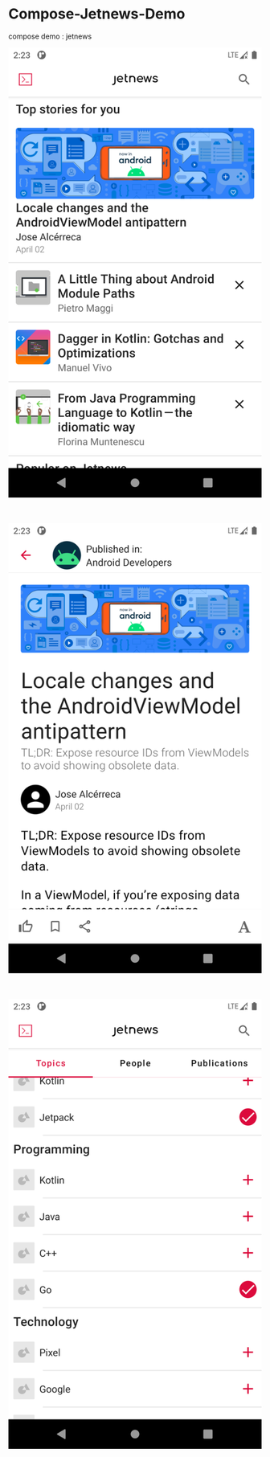 # Compose-Jetnews-Demo
compose demo : jetnews

![](screenshot/1.png)
<br/><br/><br/>

![](screenshot/2.png)
<br/><br/><br/>

![](screenshot/3.png)
<br/><br/><br/>
